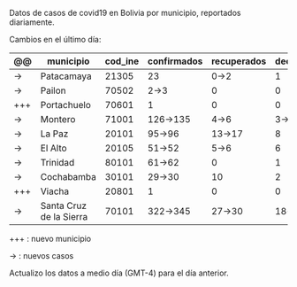 Datos de casos de covid19 en Bolivia por municipio, reportados diariamente.

Cambios en el último día:


<table>
<thead>
<tr class="header"><th>@@</th><th>municipio</th><th>cod_ine</th><th>confirmados</th><th>recuperados</th><th>decesos</th></tr>
</thead>
<tbody>
<tr class="modify"><td class="modify">→</td><td>Patacamaya</td><td>21305</td><td>23</td><td class="modify">0→2</td><td>1</td></tr>
<tr class="modify"><td class="modify">→</td><td>Pailon</td><td>70502</td><td class="modify">2→3</td><td>0</td><td>0</td></tr>
<tr class="add"><td>+++</td><td>Portachuelo</td><td>70601</td><td>1</td><td>0</td><td>0</td></tr>
<tr class="modify"><td class="modify">→</td><td>Montero</td><td>71001</td><td class="modify">126→135</td><td class="modify">4→6</td><td class="modify">3→4</td></tr>
<tr class="modify"><td class="modify">→</td><td>La Paz</td><td>20101</td><td class="modify">95→96</td><td class="modify">13→17</td><td>8</td></tr>
<tr class="modify"><td class="modify">→</td><td>El Alto</td><td>20105</td><td class="modify">51→52</td><td class="modify">5→6</td><td>6</td></tr>
<tr class="modify"><td class="modify">→</td><td>Trinidad</td><td>80101</td><td class="modify">61→62</td><td>0</td><td>1</td></tr>
<tr class="modify"><td class="modify">→</td><td>Cochabamba</td><td>30101</td><td class="modify">29→30</td><td>10</td><td>2</td></tr>
<tr class="add"><td>+++</td><td>Viacha</td><td>20801</td><td>1</td><td>0</td><td>0</td></tr>
<tr class="modify"><td class="modify">→</td><td>Santa Cruz de la Sierra</td><td>70101</td><td class="modify">322→345</td><td class="modify">27→30</td><td class="modify">18→19</td></tr>
</tbody>
</table>

+++ : nuevo municipio

→ : nuevos casos

Actualizo los datos a medio día (GMT-4) para el día anterior.
